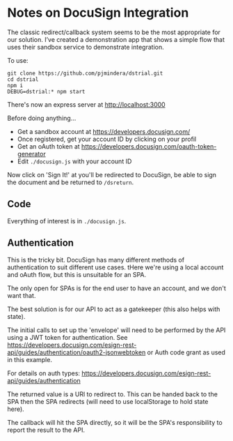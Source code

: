 # Notes on DocuSign Integration

The classic redirect/callback system seems to be the most appropriate for our solution. I’ve created a demonstration
app that shows a simple flow that uses their sandbox service to demonstrate integration.

To use:

```
git clone https://github.com/pjmindera/dstrial.git
cd dstrial
npm i
DEBUG=dstrial:* npm start
```

There's now an express server at <http://localhost:3000>

Before doing anything...

- Get a sandbox account at <https://developers.docusign.com/>
- Once registered, get your account ID by clicking on your profil
- Get an oAuth token at <https://developers.docusign.com/oauth-token-generator>
- Edit `./docusign.js` with your account ID

Now click on 'Sign It!' at you'll be redirected to DocuSign, be able to sign the
document and be returned to `/dsreturn`.

## Code

Everything of interest is in `./docusign.js`.

## Authentication

This is the tricky bit. DocuSign has many different methods of authentication to suit different
use cases. tHere we're using a local account and oAuth flow, but this is unsuitable for an SPA.

The only open for SPAs is for the end user to have an account, and we don't want that.

The best solution is for our API to act as a gatekeeper (this also helps with state).

The initial calls to set up the 'envelope' will need to be performed by the API using a
JWT token for authentication. See <https://developers.docusign.com/esign-rest-api/guides/authentication/oauth2-jsonwebtoken>
or Auth code grant as used in this example.

For details on auth types: <https://developers.docusign.com/esign-rest-api/guides/authentication>

The returned value is a URl to redirect to. This can be handed back to the SPA then the SPA
redirects (will need to use localStorage to hold state here).

The callback will hit the SPA directly, so it will be the SPA's responsibility to report the result
to the API.
